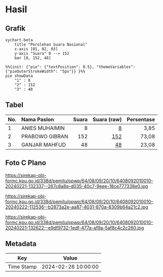 # Hasil

## Grafik

```mermaid
xychart-beta
    title "Perolehan Suara Nasional"
    x-axis [01, 02, 03]
    y-axis "Suara" 0 --> 152
    bar [8, 152, 48]
```

```mermaid
%%{init: {"pie": {"textPosition": 0.5}, "themeVariables": {"pieOuterStrokeWidth": "5px"}} }%%
pie showData
    "1" : 8
    "2" : 152
    "3" : 48
```

## Tabel

| No. | Nama Paslon    | Suara | Suara (raw) | Persentase |
|:--- |:-------------- | -----:| -----------:| ----------:|
| 1   | ANIES MUHAIMIN | 8     | [8][p-1]    | 3,85       |
| 2   | PRABOWO GIBRAN | 152   | [152][p-2]  | 73,08      |
| 3   | GANJAR MAHFUD  | 48    | [48][p-3]   | 23,08      |


[p-1]: https://github.com/gigit-pemilu/pemilu-2024/blob/main/pilpres/hitung-suara/sub/64-kalimantan-timur/sub/08-kutai-timur/sub/09-bengalon/sub/2010-tepian-indah/sub/010-tps/sub/paslon-1.txt
[p-2]: https://github.com/gigit-pemilu/pemilu-2024/blob/main/pilpres/hitung-suara/sub/64-kalimantan-timur/sub/08-kutai-timur/sub/09-bengalon/sub/2010-tepian-indah/sub/010-tps/sub/paslon-2.txt
[p-3]: https://github.com/gigit-pemilu/pemilu-2024/blob/main/pilpres/hitung-suara/sub/64-kalimantan-timur/sub/08-kutai-timur/sub/09-bengalon/sub/2010-tepian-indah/sub/010-tps/sub/paslon-3.txt

## Foto C Plano

https://sirekap-obj-formc.kpu.go.id/338d/pemilu/ppwp/64/08/09/20/10/6408092010010-20240221-132337--267c8a8e-d035-40c7-9eee-18ce777338e0.jpg

https://sirekap-obj-formc.kpu.go.id/338d/pemilu/ppwp/64/08/09/20/10/6408092010010-20240222-112536--b2873a2e-aa87-4031-870a-8309b64a21c2.jpg

https://sirekap-obj-formc.kpu.go.id/338d/pemilu/ppwp/64/08/09/20/10/6408092010010-20240221-132622--e9df9732-1edf-477a-af9a-5af8c4c2c260.jpg


## Metadata

| Key        | Value               |
| ---------- | ------------------- |
| Time Stamp | 2024-02-26 10:00:00 |



